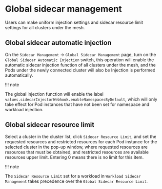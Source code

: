 # Global sidecar management

Users can make uniform injection settings and sidecar resource limit settings for all clusters under the mesh.



## Global sidecar automatic injection

On the `Sidecar Management` -> `Global Sidecar Management` page, turn on the `Global Sidecar Automatic Injection` switch, this operation will enable the automatic sidecar injection function of all clusters under the mesh, and the Pods under the newly connected cluster will also be Injection is performed automatically.

!!! note

The global injection function will enable the label `values.sidecarInjectorWebhook.enableNamespacesByDefault`, which will only take effect for Pod instances that have not been set for namespace and workload injection.

## Global sidecar resource limit

Select a cluster in the cluster list, click `Sidecar Resource Limit`, and set the requested resources and restricted resources for each Pod instance for the selected cluster in the pop-up window, where requested resources are resources that must be obtained, and restricted resources are available resources upper limit. Entering 0 means there is no limit for this item.



!!! note

The `Sidecar Resource Limit` set for a workload in `Workload Sidecar Management` takes precedence over the `Global Sidecar Resource Limit`.